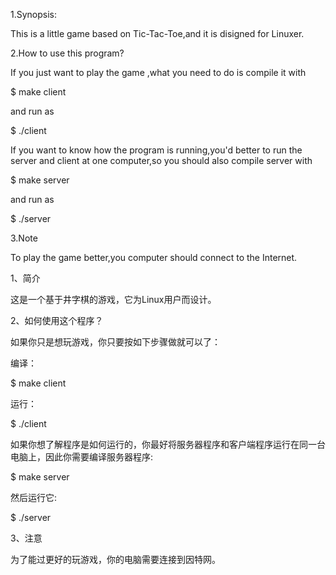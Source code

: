 1.Synopsis:

This is a little game based on Tic-Tac-Toe,and it is disigned for Linuxer.

2.How to use this program?

If you just want to play the game ,what you need to do is compile it with

$ make client

and run as

$ ./client

If you want to know how the program is running,you'd better to run the server and client at one computer,so you should also compile server with

$ make server

and run as

$ ./server

3.Note

To play the game better,you computer should connect to the Internet.

1、简介

这是一个基于井字棋的游戏，它为Linux用户而设计。

2、如何使用这个程序？

如果你只是想玩游戏，你只要按如下步骤做就可以了：

编译：

$ make client

运行：

$ ./client

如果你想了解程序是如何运行的，你最好将服务器程序和客户端程序运行在同一台电脑上，因此你需要编译服务器程序:

$ make server

然后运行它:

$ ./server

3、注意

为了能过更好的玩游戏，你的电脑需要连接到因特网。
